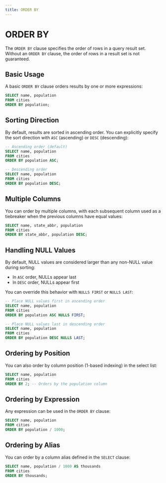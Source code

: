 ```yaml
---
title: ORDER BY
---
```


# ORDER BY

The `ORDER BY` clause specifies the order of rows in a query result set. Without
an `ORDER BY` clause, the order of rows in a result set is not guaranteed.

## Basic Usage

A basic `ORDER BY` clause orders results by one or more expressions:

```sql
SELECT name, population
FROM cities
ORDER BY population;
```

## Sorting Direction

By default, results are sorted in ascending order. You can explicitly specify
the sort direction with `ASC` (ascending) or `DESC` (descending):

```sql
-- Ascending order (default)
SELECT name, population
FROM cities
ORDER BY population ASC;

-- Descending order
SELECT name, population
FROM cities
ORDER BY population DESC;
```

## Multiple Columns

You can order by multiple columns, with each subsequent column used as a
tiebreaker when the previous columns have equal values:

```sql
SELECT name, state_abbr, population
FROM cities
ORDER BY state_abbr, population DESC;
```

## Handling NULL Values

By default, NULL values are considered larger than any non-NULL value during
sorting:

- In `ASC` order, NULLs appear last
- In `DESC` order, NULLs appear first

You can override this behavior with `NULLS FIRST` or `NULLS LAST`:

```sql
-- Place NULL values first in ascending order
SELECT name, population
FROM cities
ORDER BY population ASC NULLS FIRST;

-- Place NULL values last in descending order
SELECT name, population
FROM cities
ORDER BY population DESC NULLS LAST;
```

## Ordering by Position

You can also order by column position (1-based indexing) in the select list:

```sql
SELECT name, population
FROM cities
ORDER BY 2; -- Orders by the population column
```

## Ordering by Expression

Any expression can be used in the `ORDER BY` clause:

```sql
SELECT name, population
FROM cities
ORDER BY population / 1000;
```

## Ordering by Alias

You can order by a column alias defined in the `SELECT` clause:

```sql
SELECT name, population / 1000 AS thousands
FROM cities
ORDER BY thousands;
```
